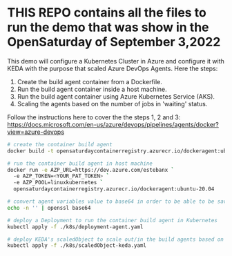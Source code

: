 
# THIS REPO contains all the files to run the demo that was show in the OpenSaturday of September 3,2022

This demo will configure a Kubernetes Cluster in Azure and configure it with KEDA with the purpose that scaled Azure DevOps Agents. Here the steps:

1) Create the build agent container from a Dockerfile. 
2) Run the build agent container inside a host machine. 
3) Run the build agent container using Azure Kubernetes Service (AKS). 
4) Scaling the agents based on the number of jobs in 'waiting' status.  


Follow the instructions here to cover the the steps 1, 2 and 3: https://docs.microsoft.com/en-us/azure/devops/pipelines/agents/docker?view=azure-devops  

```bash
# create the container build agent
docker build -t opensaturdaycontainerregistry.azurecr.io/dockeragent:ubuntu-20.04 .

# run the container build agent in host machine
docker run -e AZP_URL=https://dev.azure.com/estebanx `
  -e AZP_TOKEN=<YOUR_PAT_TOKEN> `
  -e AZP_POOL=linuxkubernetes `
  opensaturdaycontainerregistry.azurecr.io/dockeragent:ubuntu-20.04

# convert agent variables value to base64 in order to be able to be saved in the deployment file
echo -n '' | openssl base64

# deploy a Deployment to run the container build agent in Kubernetes
kubectl apply -f ./k8s/deployment-agent.yaml

# deploy KEDA's scaledObject to scale out/in the build agents based on number of waiting jobs:
kubectl apply -f ./k8s/scaledObject-keda.yaml
